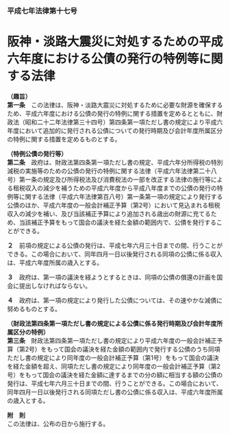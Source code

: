 ### 平成七年法律第十七号  
# 阪神・淡路大震災に対処するための平成六年度における公債の発行の特例等に関する法律  
  
**（趣旨）**  
**第一条**　この法律は、阪神・淡路大震災に対処するために必要な財源を確保するため、平成六年度における公債の発行の特例に関する措置を定めるとともに、財政法（昭和二十二年法律第三十四号）第四条第一項ただし書の規定により平成六年度において追加的に発行される公債についての発行時期及び会計年度所属区分の特例に関する措置を定めるものとする。  
  
**（特例公債の発行等）**  
**第二条**　政府は、財政法第四条第一項ただし書の規定、平成六年分所得税の特別減税の実施等のための公債の発行の特例に関する法律（平成六年法律第二十八号）第一条の規定及び所得税法及び消費税法の一部を改正する法律の施行等による租税収入の減少を補うための平成六年度から平成八年度までの公債の発行の特例等に関する法律（平成六年法律第百八号）第一条第一項の規定により発行する公債のほか、平成六年度の一般会計補正予算（第2号）において見込まれる租税収入の減少を補い、及び当該補正予算により追加される歳出の財源に充てるため、当該補正予算をもって国会の議決を経た金額の範囲内で、公債を発行することができる。  
  
**２**　前項の規定による公債の発行は、平成七年六月三十日までの間、行うことができる。この場合において、同年四月一日以後発行される同項の公債に係る収入は、平成六年度所属の歳入とする。  
  
**３**　政府は、第一項の議決を経ようとするときは、同項の公債の償還の計画を国会に提出しなければならない。  
  
**４**　政府は、第一項の規定により発行した公債については、その速やかな減債に努めるものとする。  
  
**（財政法第四条第一項ただし書の規定による公債に係る発行時期及び会計年度所属区分の特例）**  
**第三条**　財政法第四条第一項ただし書の規定により平成六年度の一般会計補正予算（第2号）をもって国会の議決を経た金額の範囲内で発行する公債のうち同項ただし書の規定により同年度の一般会計補正予算（第1号）をもって国会の議決を経た金額を超え、同項ただし書の規定により同年度の一般会計補正予算（第2号）をもって国会の議決を経た金額に達するまでの分の額に相当する額の公債の発行は、平成七年六月三十日までの間、行うことができる。この場合において、同年四月一日以後発行される同項ただし書の公債に係る収入は、平成六年度所属の歳入とする。  
  
**附　則**  
この法律は、公布の日から施行する。  
  
